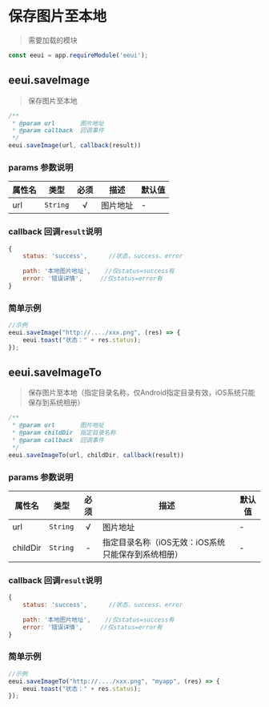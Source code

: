 # 保存图片至本地

> 需要加载的模块

```js
const eeui = app.requireModule('eeui');
```

## eeui.saveImage

> 保存图片至本地

```js
/**
 * @param url       图片地址
 * @param callback  回调事件
 */
eeui.saveImage(url, callback(result))
```

### params 参数说明

| 属性名 | 类型 | 必须 | 描述 | 默认值 |
| --- | --- | :-: | --- | --- |
| url | `String` | √ | 图片地址 | - |

### callback 回调`result`说明

```js
{
    status: 'success',      //状态，success、error
    
    path: '本地图片地址',    //仅status=success有
    error: '错误详情',     //仅status=error有
}
```

### 简单示例

```js
//示例
eeui.saveImage("http://..../xxx.png", (res) => {
    eeui.toast("状态：" + res.status);
});
```


## eeui.saveImageTo

> 保存图片至本地（指定目录名称，仅Android指定目录有效，iOS系统只能保存到系统相册）

```js
/**
 * @param url       图片地址
 * @param childDir  指定目录名称
 * @param callback  回调事件
 */
eeui.saveImageTo(url, childDir, callback(result))
```

### params 参数说明

| 属性名 | 类型 | 必须 | 描述 | 默认值 |
| --- | --- | :-: | --- | --- |
| url | `String` | √ | 图片地址 | - |
| childDir | `String` | - | 指定目录名称（iOS无效：iOS系统只能保存到系统相册） | - |

### callback 回调`result`说明

```js
{
    status: 'success',      //状态，success、error
    
    path: '本地图片地址',    //仅status=success有
    error: '错误详情',     //仅status=error有
}
```

### 简单示例

```js
//示例
eeui.saveImageTo("http://..../xxx.png", "myapp", (res) => {
    eeui.toast("状态：" + res.status);
});
```

